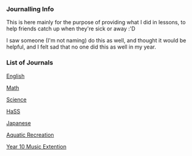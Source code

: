 <head>
  <title>Journalling</title>
</head>
<body>
  <h3>
      Journalling Info
  </h3>
  <p>This is here mainly for the purpose of providing what I did in lessons, to help friends catch up when they're sick or away :'D</p>
  <p>I saw someone (I'm not naming) do this as well, and thought it would be helpful, and I felt sad that no one did this as well in my year.</p>

  <h3>List of Journals</h3>
  <p><a href="https://shan-mei.github.io/shanmeis-notes/journalling/english.html">English</a><p>
  <p><a href="https://shan-mei.github.io/shanmeis-notes/journalling/math.html">Math</a><p>
  <p><a href="https://shan-mei.github.io/shanmeis-notes/journalling/science.html">Science</a><p>
  <p><a href="https://shan-mei.github.io/shanmeis-notes/journalling/hass.html">HaSS</a><p>
  <p><a href="https://shan-mei.github.io/shanmeis-notes/journalling/japanese.html">Japanese</a><p>
  <p><a href="https://shan-mei.github.io/shanmeis-notes/journalling/aqu-rec.html">Aquatic Recreation</a><p>
  <p><a href="https://shan-mei.github.io/shanmeis-notes/journalling/y10-musext.html">Year 10 Music Extention</a><p>
